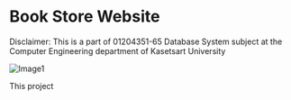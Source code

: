 # Book Store Website
Disclaimer:
This is a part of 01204351-65 Database System subject at the Computer Engineering department of Kasetsart University

![Image1](book_store_web/Image/1.png)

This project 
